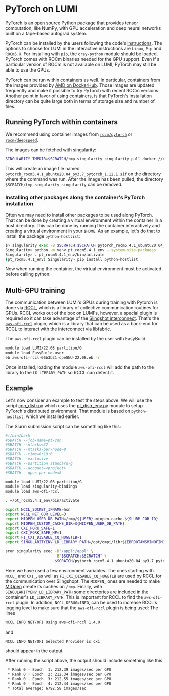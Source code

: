# PyTorch on LUMI

[PyTorch](https://pytorch.org) is an open source Python package that provides tensor computation, like NumPy, with GPU acceleration and deep neural networks built on a tape-based autograd system.

PyTorch can be installed by the users following the code's [instructions](https://pytorch.org/get-started/locally/). The options to choose for LUMI in the interactive instructions are `Linux`, `Pip` and `ROCm5.X`. For installing with `pip`, the `cray-python` module should be loaded. PyTorch comes with ROCm binaries needed for the GPU support. Even if a particular version of ROCm is not available on LUMI, PyTorch may still be able to use the GPUs.

PyTorch can be run within containers as well. In particular, containers from the images provided by [AMD on DockerHub](https://hub.docker.com/u/rocm).
Those images are updated frequently and make it possible to try PyTorch with recent ROCm versions. 
Another point in favor of using containers, is that PyTorch's installation directory can be quite large both in terms of storage size and number of files.

## Running PyTorch within containers

We recommend using container images from [`rocm/pytorch`](https://hub.docker.com/r/rocm/pytorch) or [`rocm/deepspeed`](https://hub.docker.com/r/rocm/deepspeed).

The images can be fetched with singularity:
```bash
SINGULARITY_TMPDIR=$SCRATCH/tmp-singularity singularity pull docker://rocm/pytorch:rocm5.4.1_ubuntu20.04_py3.7_pytorch_1.12.1
```
This will create an image file named `pytorch_rocm5.4.1_ubuntu20.04_py3.7_pytorch_1.12.1.sif` on the directory where the command was run. After the image has been pulled, the directory `$SCRATCH/tmp-singularity singularity` can be removed.

### Installing other packages along the container's PyTorch installation

Often we may need to install other packages to be used along PyTorch.
That can be done by creating a virtual environment within the container in a host directory.
This can be done by running the container interactively and creating a virtual environment in your `$HOME`.
As an example, let's do that to install the package `python-hostlist`:
```bash
$> singularity exec -B $SCRATCH:$SCRATCH pytorch_rocm5.4.1_ubuntu20.04_py3.7_pytorch_1.12.1.sif bash
Singularity> python -m venv pt_rocm5.4.1_env --system-site-packages
Singularity> . pt_rocm5.4.1_env/bin/activate
(pt_rocm5.4.1_env) Singularity> pip install python-hostlist
```
Now when running the container, the virtual environment must be activated before calling python.

## Multi-GPU training

The communication between LUMI's GPUs during training with Pytorch is done via [RCCL](https://github.com/ROCmSoftwarePlatform/rccl), which is a library of  collective communication routines for GPUs. RCCL works out of the box on LUMI's, however, a special plugin is required so it can take advantage of the [Slingshot interconnect](https://www.hpe.com/emea_europe/en/compute/hpc/slingshot-interconnect.html). That's the [`aws-ofi-rccl`](https://github.com/ROCmSoftwarePlatform/aws-ofi-rccl) plugin, which is a library that can be used as a back-end for RCCL to interact with the interconnect via libfabric.

The `aws-ofi-rccl` plugin can be installed by the user with EasyBuild:
```bash
module load LUMI/22.08 partition/G
module load EasyBuild-user
eb aws-ofi-rccl-66b3b31-cpeGNU-22.08.eb -r
```
Once installed, loading the module `aws-ofi-rccl` will add the path to the library to the `LD_LIBRARY_PATH` so RCCL can detect it.

## Example

Let's now consider an example to test the steps above. We will use the script [cnn_distr.py](https://github.com/Lumi-supercomputer/lumi-reframe-tests/blob/main/checks/apps/deeplearning/pytorch/src/cnn_distr.py) which uses the [pt_distr_env.py](https://github.com/Lumi-supercomputer/lumi-reframe-tests/blob/main/checks/apps/deeplearning/pytorch/src/pt_distr_env.py) module to setup PyTorch's distributed environment. That module is based on `python-hostlist`, which we installed earlier.

The Slurm submission script can be something like this:
```bash
#!/bin/bash
#SBATCH --job-name=pt-cnn
#SBATCH --ntasks=32
#SBATCH --ntasks-per-node=8
#SBATCH --time=0:10:0
#SBATCH --exclusive
#SBATCH --partition standard-g
#SBATCH --account=<project>
#SBATCH --gpus-per-node=8

module load LUMI/22.08 partition/G
module load singularity-bindings
module load aws-ofi-rccl

. ~/pt_rocm5.4.1_env/bin/activate

export NCCL_SOCKET_IFNAME=hsn
export NCCL_NET_GDR_LEVEL=3
export MIOPEN_USER_DB_PATH=/tmp/${USER}-miopen-cache-${SLURM_JOB_ID}
export MIOPEN_CUSTOM_CACHE_DIR=${MIOPEN_USER_DB_PATH}
export CXI_FORK_SAFE=1
export CXI_FORK_SAFE_HP=1
export FI_CXI_DISABLE_CQ_HUGETLB=1
export SINGULARITYENV_LD_LIBRARY_PATH=/opt/ompi/lib:${EBROOTAWSMINOFIMINRCCL}/lib:/opt/cray/xpmem/2.4.4-2.3_9.1__gff0e1d9.shasta/lib64:${SINGULARITYENV_LD_LIBRARY_PATH}

srun singularity exec -B"/appl:/appl" \
                      -B"$SCRATCH:$SCRATCH" \
                      $SCRATCH/pytorch_rocm5.4.1_ubuntu20.04_py3.7_pytorch_1.12.1.sif python cnn_distr.py
```
Here we have used a few environment variables. The ones starting with `NCCL_` and `CXI_`, as well as `FI_CXI_DISABLE_CQ_HUGETLB` are used by RCCL for the communication over Slingshopt. The `MIOPEN_` ones are needed to make [MIOpen](https://rocmsoftwareplatform.github.io/MIOpen/doc/html/index.html) create its caches on `/tmp`. Finally, with `SINGULARITYENV_LD_LIBRARY_PATH` some directories are included in the container's `LD_LIBRARY_PATH`. This is important for RCCL to find the `aws-ofi-rccl` plugin. In addition, `NCCL_DEBUG=INFO`, can be used to increase RCCL's logging level to make sure that the `aws-ofi-rccl` plugin is being used: The lines
```bash
NCCL INFO NET/OFI Using aws-ofi-rccl 1.4.0
```
and
```bash
NCCL INFO NET/OFI Selected Provider is cxi
```
should appear in the output.

After running the script above, the output should include something like this
```bash
 * Rank 0 - Epoch  1: 212.39 images/sec per GPU
 * Rank 0 - Epoch  2: 212.34 images/sec per GPU
 * Rank 0 - Epoch  3: 212.55 images/sec per GPU
 * Rank 0 - Epoch  4: 212.44 images/sec per GPU
 * Total average: 6792.58 images/sec
```

